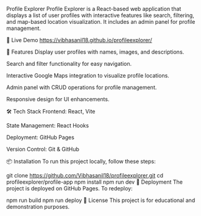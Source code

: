 Profile Explorer
Profile Explorer is a React-based web application that displays a list of user profiles with interactive features like search, filtering, and map-based location visualization. It includes an admin panel for profile management.

🚀 Live Demo
https://vibhasanil18.github.io/profileexplorer/


📌 Features
Display user profiles with names, images, and descriptions.

Search and filter functionality for easy navigation.

Interactive Google Maps integration to visualize profile locations.

Admin panel with CRUD operations for profile management.

Responsive design for UI enhancements.


🛠 Tech Stack
Frontend: React, Vite

State Management: React Hooks

Deployment: GitHub Pages

Version Control: Git & GitHub

📦 Installation
To run this project locally, follow these steps:

git clone https://github.com/Vibhasanil18/profileexplorer.git
cd profileexplorer/profile-app
npm install
npm run dev
🚀 Deployment
The project is deployed on GitHub Pages. To redeploy:

npm run build
npm run deploy
📜 License
This project is for educational and demonstration purposes.

